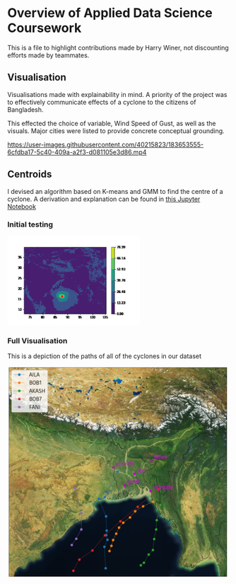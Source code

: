 # Overview of Applied Data Science Coursework
This is a file to highlight contributions made by Harry Winer, not discounting efforts made by teammates. 

## Visualisation
Visualisations made with explainability in mind. A priority of the project was to effectively communicate effects of a cyclone to the citizens of Bangladesh. 

This effected the choice of variable, Wind Speed of Gust, as well as the visuals. Major cities were listed to provide concrete conceptual grounding. 


https://user-images.githubusercontent.com/40215823/183653555-6cfdba17-5c40-409a-a2f3-d081105e3d86.mp4


## Centroids
I devised an algorithm based on K-means and GMM to find the centre of a cyclone. A derivation and explanation can be found in [this Jupyter Notebook](../exploration/clustering.ipynb)

### Initial testing
<img src="centroid_threshold.gif" alt="Centroid" width="300"/>

### Full Visualisation
This is a depiction of the paths of all of the cyclones in our dataset

<img src="allpaths4p4.png" alt="All Paths" width="500"/>
